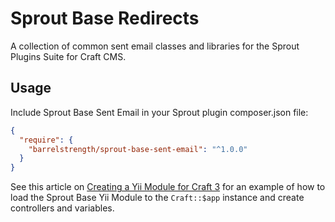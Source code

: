 # Sprout Base Redirects

A collection of common sent email classes and libraries for the Sprout Plugins Suite for Craft CMS.

## Usage

Include Sprout Base Sent Email in your Sprout plugin composer.json file:

``` json
{
  "require": {
    "barrelstrength/sprout-base-sent-email": "^1.0.0"
  }
}
```

See this article on [Creating a Yii Module for Craft 3](https://straightupcraft.com/articles/creating-a-yii-module-for-craft-3) for an example of how to load the Sprout Base Yii Module to the `Craft::$app` instance and create controllers and variables.
